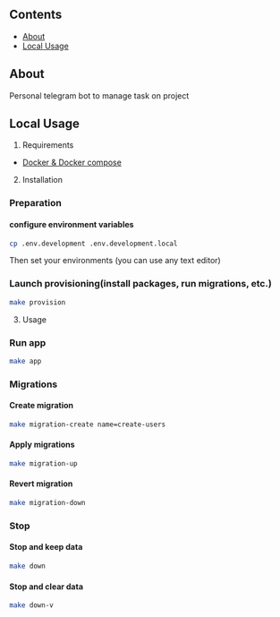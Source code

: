 ## Contents
- [About](#about)
- [Local Usage](#local-usage)

## About
Personal telegram bot to manage task on project

## Local Usage

1. Requirements

* [Docker & Docker compose](https://docs.docker.com/compose/install/)

2. Installation

### Preparation

#### configure environment variables

```bash
cp .env.development .env.development.local
```
Then set your environments (you can use any text editor)

### Launch provisioning(install packages, run migrations, etc.)

```bash
make provision
```

3. Usage

### Run app

```bash
make app
```

### Migrations

#### Create migration

```bash
make migration-create name=create-users
```

#### Apply migrations

```bash
make migration-up
```

#### Revert migration

```bash
make migration-down
```

### Stop

#### Stop and keep data

```bash
make down
```

#### Stop and clear data

```bash
make down-v
```
